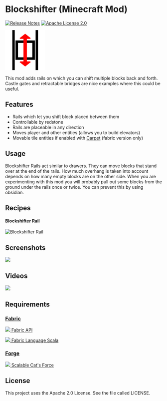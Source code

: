 # Blockshifter (Minecraft Mod)
[![Release Notes](https://img.shields.io/github/release/LolHens/mc-blockshifter.svg?maxAge=3600)](https://github.com/LolHens/mc-blockshifter/releases/latest)
[![Apache License 2.0](https://img.shields.io/github/license/LolHens/mc-blockshifter.svg?maxAge=3600)](https://www.apache.org/licenses/LICENSE-2.0)

[![](https://raw.githubusercontent.com/LolHens/mc-blockshifter/master/fabric-1.16.1/src/main/resources/assets/blockshifter/icon.png)](https://www.curseforge.com/minecraft/mc-mods/blockshifter)

This mod adds rails on which you can shift multiple blocks back and forth.
Castle gates and retractable bridges are nice examples where this could be useful.

## Features
- Rails which let you shift block placed between them
- Controllable by redstone
- Rails are placeable in any direction
- Moves player and other entities (allows you to build elevators)
- Movable tile entities if enabled with [Carpet](https://www.curseforge.com/minecraft/mc-mods/carpet) (fabric version only)

## Usage
Blockshifter Rails act similar to drawers. They can move blocks that stand over at the end of the rails. How much overhang is taken into account depends on how many empty blocks are on the other side. When you are experimenting with this mod you will probably pull out some blocks from the ground under the rails once or twice. You can prevent this by using obsidian.

## Recipes
#### Blockshifter Rail
![Blockshifter Rail](https://raw.githubusercontent.com/LolHens/mc-blockshifter/master/screenshots/recipe_rail.png)

## Screenshots
![](https://raw.githubusercontent.com/LolHens/mc-blockshifter/master/screenshots/2020-07-28_22.36.24.png)

## Videos
[![](https://img.youtube.com/vi/XZF2xQxtlSY/0.jpg)](https://www.youtube.com/watch?v=XZF2xQxtlSY)

## Requirements
### [Fabric](https://fabricmc.net/)
[<img src="https://fabricmc.net/assets/logo.png" width="32"> Fabric API](https://www.curseforge.com/minecraft/mc-mods/fabric-api)

[<img src="https://user-images.githubusercontent.com/1524059/88789314-e5dd3300-d196-11ea-99dc-2399393ef409.png" width="32"> Fabric Language Scala](https://www.curseforge.com/minecraft/mc-mods/fabric-language-scala)

### [Forge](https://files.minecraftforge.net/)
[<img src="https://user-images.githubusercontent.com/1524059/91673183-2849b500-eb33-11ea-8f9d-3d486f266000.png" width="32"> Scalable Cat's Force](https://www.curseforge.com/minecraft/mc-mods/scalable-cats-force)

## License
This project uses the Apache 2.0 License. See the file called LICENSE.

